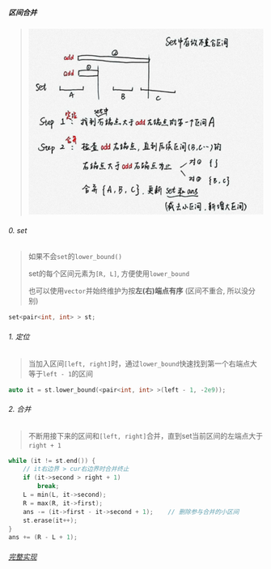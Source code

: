 ##### 区间合并

> ![LC6066](/appendix/LC6066.png)

###### 0. set
> 如果不会`set`的`lower_bound()`
> 
> set的每个区间元素为`[R, L]`, 方便使用`lower_bound`
> 
> 也可以使用`vector`并始终维护为按**左(右)端点有序** (区间不重合, 所以没分别)


```CPP
set<pair<int, int> > st;
```

###### 1. 定位
> 当加入区间`[left, right]`时，通过`lower_bound`快速找到第一个右端点大等于`left - 1`的区间

```CPP
auto it = st.lower_bound(<pair<int, int> >(left - 1, -2e9));
```

###### 2. 合并
> 不断用接下来的区间和`[left, right]`合并，直到set当前区间的左端点大于`right + 1`

```CPP
while (it != st.end()) {
    // it右边界 > cur右边界时合并终止
    if (it->second > right + 1)
        break;
    L = min(L, it->second);
    R = max(R, it->first);
    ans -= (it->first - it->second + 1);    // 删除参与合并的小区间
    st.erase(it++);
}
ans += (R - L + 1);
```

###### [完整实现](https://leetcode.cn/problems/count-integers-in-intervals/solution/by-tsreaper-fc7p/)